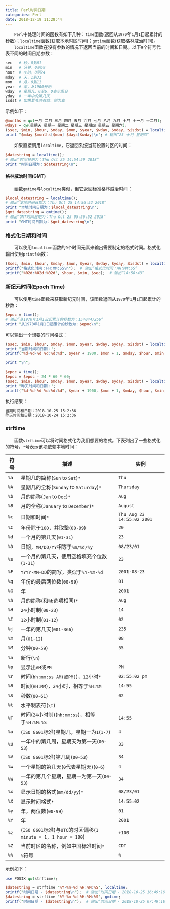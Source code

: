 ```yaml
---
title: Perl时间日期
categories: Perl
date: 2018-12-19 11:28:44
---
```

&emsp;&emsp;`Perl`中处理时间的函数有如下几种：`time`函数(返回从`1970`年`1`月`1`日起累计的秒数)；`localtime`函数(获取本地时区时间)；`gmtime`函数(获取格林威治时间)。<!--more-->
&emsp;&emsp;`localtime`函数在没有参数的情况下返回当前的时间和日期。以下`9`个符号代表不同的时间日期参数：

``` perl
sec   # 秒，0到61
min   # 分钟，0到59
hour  # 小时，0到24
mday  # 天，1到31
mon   # 月，0到11
year  # 年，从1900开始
wday  # 星期几，0至6，0表示周日
yday  # 一年中的第几天
isdst # 如果夏令时有效，则为真
```

示例如下：

``` perl
@months = qw(一月 二月 三月 四月 五月 六月 七月 八月 九月 十月 十一月 十二月);
@days = qw(星期天 星期一 星期二 星期三 星期四 星期五 星期六);
($sec, $min, $hour, $mday, $mon, $year, $wday, $yday, $isdst) = localtime();
print "$mday $months[$mon] $days[$wday]\n"; # 输出“25 十月 星期四”
```

&emsp;&emsp;如果直接调用`localtime`，它返回系统当前设置时区的时间：

``` perl
$datestring = localtime();
# 输出“时间日期为：Thu Oct 25 14:54:59 2018”
print "时间日期为：$datestring\n";
```

#### 格林威治时间(GMT)

&emsp;&emsp;函数`gmtime`与`localtime`类似，但它返回标准格林威治时间：

``` perl
$local_datestring = localtime();
# 输出“本地时间日期为：Thu Oct 25 14:56:52 2018”
print "本地时间日期为：$local_datestring\n";
$gmt_datestring = gmtime();
# 输出“GMT时间日期为：Thu Oct 25 05:56:52 2018”
print "GMT时间日期为：$gmt_datestring\n";
```

### 格式化日期和时间

&emsp;&emsp;可以使用`localtime`函数的`9`个时间元素来输出需要制定的格式时间。格式化输出使用`printf`函数：

``` perl
($sec, $min, $hour, $mday, $mon, $year, $wday, $yday, $isdst) = localtime();
printf("格式化时间：HH:MM:SS\n");  # 输出“格式化时间：HH:MM:SS”
printf("%02d:%02d:%02d", $hour, $min, $sec);  # 输出“14:58:43”
```

### 新纪元时间(Epoch Time)

&emsp;&emsp;可以使用`time`函数来获取新纪元时间，该函数返回从`1970`年`1`月`1`日起累计的秒数：

``` perl
$epoc = time();
# 输出“从1970年1月1日起累计的秒数为：1540447256”
print "从1970年1月1日起累计的秒数为：$epoc\n";
```

可以输出一个想要的时间格式：

``` perl
($sec, $min, $hour, $mday, $mon, $year, $wday, $yday, $isdst) = localtime();
print "当期时间和日期：";
printf("%d-%d-%d %d:%d:%d", $year + 1900, $mon + 1, $mday, $hour, $min, $sec);

print "\n";

$epoc = time();
$epoc = $epoc - 24 * 60 * 60;
($sec, $min, $hour, $mday, $mon, $year, $wday, $yday, $isdst) = localtime($epoc);
print "昨天时间和日期：";
printf("%d-%d-%d %d:%d:%d", $year + 1900, $mon + 1, $mday, $hour, $min, $sec);
```

执行结果：

``` bash
当期时间和日期：2018-10-25 15:2:36
昨天时间和日期：2018-10-24 15:2:36
```

### strftime

&emsp;&emsp;函数`strftime`可以将时间格式化为我们想要的格式。下表列出了一些格式化的符号，`*`号表示该项依赖本地时间：

符号 | 描述                                                           | 实例
-----|---------------------------------------------------------------|----
`%a` | 星期几的简称(`Sun` to `Sat`)`*`                                | `Thu`
`%A` | 星期几的全称(`Sunday` to `Saturday`)`*`                        | `Thursday`
`%b` | 月的简称(`Jan` to `Dec`)`*`                                    | `Aug`
`%B` | 月的全称(`January` to `December`)`*`                           | `August`
`%c` | 日期和时间`*`                                                  | `Thu Aug 23 14:55:02 2001`
`%C` | 年份除于`100`，并取整(`00-99`)                                  | `20`
`%d` | 一个月的第几天(`01-31`)                                         | `23`
`%D` | 日期，`MM/DD/YY`相等于`%m/%d/%y`                                | `08/23/01`
`%e` | 一个月的第几天，使用空格填充个位数(`1-31`)                        | `23`
`%F` | `YYYY-MM-DD`的简写，类似于`%Y-%m-%d`                            | `2001-08-23`
`%g` | 年份的最后两位数(`00-99`)                                       | `01`
`%G` | 年                                                             | `2001`
`%h` | 月的简称(和`%b`选项相同)`*`                                     | `Aug`
`%H` | `24`小时制(`00-23`)                                            | `14`
`%I` | `12`小时制(`01-12`)                                            | `02`
`%j` | 一年的第几天(`001-366`)                                         | `235`
`%m` | 月(`01-12`)                                                    | `08`
`%M` | 分钟(`00-59`)                                                  | `55`
`%n` | 新行(`\n`)                                                     |
`%p` | 显示出`AM`或`PM`                                               | `PM`
`%r` | 时间(`hh:mm:ss AM(或PM)`)，`12`小时`*`                          | `02:55:02 pm`
`%R` | 时间(`HH:MM`)，`24`小时，相等于`%H:%M`                          | `14:55`
`%S` | 秒数(`00-61`)                                                  | `02`
`%t` | 水平制表符(`\t`)                                               |
`%T` | 时间(`24`小时制)(`hh:mm:ss`)，相等于`%H:%M:%S`                  | `14:55`
`%u` | (`ISO 8601`标准)星期几，星期一为`1`(`1-7`)                      | `4`
`%U` | 一年中的第几周，星期天为第一天(`00-53`)                          | `33`
`%V` | (`ISO 8601`标准)第几周(`00-53`)                                | `34`
`%w` | 一个星期的第几天(`0`代表星期天)(`0-6`)                           | `4`
`%W` | 一年的第几个星期，星期一为第一天(`00-53`)                        | `34`
`%x` | 显示日期的格式(`mm/dd/yy`)`*`                                   | `08/23/01`
`%X` | 显示时间格式`*`                                                 | `14:55:02`
`%y` | 年，两位数(`00-99`)                                             | `01`
`%Y` | 年                                                             | `2001`
`%z` | (`ISO 8601`标准)与`UTC`的时区偏移(`1 minute = 1, 1 hour = 100`) | `+100`
`%Z` | 当前时区的名称，例如中国标准时间`*`                              | `CDT`
`%%` | `%`符号                                                        | `%`

示例如下：

``` perl
use POSIX qw(strftime);

$datestring = strftime "%Y-%m-%d %H:%M:%S", localtime;
printf("时间日期 - $datestring\n");  # 输出“时间日期 - 2018-10-25 16:49:18”
$datestring = strftime "%Y-%m-%d %H:%M:%S", gmtime;
printf("时间日期 - $datestring\n");  # 输出“时间日期 - 2018-10-25 07:49:18”
```